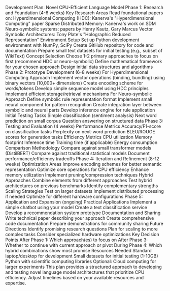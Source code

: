 Development Plan: Novel CPU-Efficient Language Model
Phase 1: Research and Foundation (4-6 weeks)
Key Research Areas
Read foundational papers on:
Hyperdimensional Computing (HDC): Kanerva's "Hyperdimensional Computing" paper
Sparse Distributed Memory: Kanerva's work on SDM
Neuro-symbolic systems: papers by Henry Kautz, Gary Marcus
Vector Symbolic Architectures: Tony Plate's "Holographic Reduced Representation"
Environment Setup
Set up Python development environment with NumPy, SciPy
Create GitHub repository for code and documentation
Prepare small text datasets for initial testing (e.g., subset of WikiText)
Concept Selection
Choose 1-2 primary approaches to focus on first (recommend HDC or neuro-symbolic)
Define mathematical framework for your chosen approach
Design initial data structures and algorithms
Phase 2: Prototype Development (6-8 weeks)
For Hyperdimensional Computing Approach
Implement vector operations (binding, bundling) using binary vectors (10,000+ dimensions)
Create encoding scheme for words/tokens
Develop simple sequence model using HDC principles
Implement efficient storage/retrieval mechanisms
For Neuro-symbolic Approach
Define symbolic rule representation format
Implement small neural component for pattern recognition
Create integration layer between symbolic and neural parts
Develop inference engine for rule application
Initial Testing Tasks
Simple classification (sentiment analysis)
Next word prediction on small corpus
Question answering on structured data
Phase 3: Testing and Evaluation (4 weeks)
Performance Metrics
Accuracy/F1-score on classification tasks
Perplexity on next-word prediction
BLEU/ROUGE scores for generation tasks
Efficiency Metrics
CPU utilization
Memory footprint
Inference time
Training time (if applicable)
Energy consumption
Comparison Methodology
Compare against small transformer models (DistilBERT)
Compare against traditional statistical models
Document performance/efficiency tradeoffs
Phase 4: Iteration and Refinement (8-12 weeks)
Optimization Areas
Improve encoding schemes for better semantic representation
Optimize core operations for CPU efficiency
Enhance memory utilization
Implement pruning/compression techniques
Hybrid Approaches
Combine elements from different approaches
Test hybrid architectures on previous benchmarks
Identify complementary strengths
Scaling Strategies
Test on larger datasets
Implement distributed processing if needed
Optimize for different hardware configurations
Phase 5: Application and Expansion (ongoing)
Practical Applications
Implement a simple chatbot using your model
Create a text classification service
Develop a recommendation system prototype
Documentation and Sharing
Write technical paper describing your approach
Create comprehensive code documentation
Prepare demonstrations for community sharing
Future Directions
Identify promising research questions
Plan for scaling to more complex tasks
Consider specialized hardware optimizations
Key Decision Points
After Phase 1: Which approach(es) to focus on
After Phase 3: Whether to continue with current approach or pivot
During Phase 4: Which hybrid combinations show most promise
Resources Needed
Standard laptop/desktop for development
Small datasets for initial testing (1-10GB)
Python with scientific computing libraries
Optional: Cloud computing for larger experiments
This plan provides a structured approach to developing and testing novel language model architectures that prioritize CPU efficiency. Adjust timelines based on your available resources and expertise.
